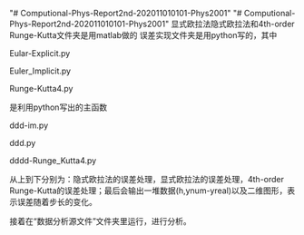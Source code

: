 "# Computional-Phys-Report2nd-202011010101-Phys2001" 
"# Computional-Phys-Report2nd-202011010101-Phys2001" 
显式欧拉法隐式欧拉法和4th-order Runge-Kutta文件夹是用matlab做的
误差实现文件夹是用python写的，其中

Eular-Explicit.py

Euler_Implicit.py

Runge-Kutta4.py

是利用python写出的主函数

ddd-im.py

ddd.py

dddd-Runge_Kutta4.py

从上到下分别为：隐式欧拉法的误差处理，显式欧拉法的误差处理，4th-order Runge-Kutta的误差处理；最后会输出一堆数据(h,ynum-yreal)以及二维图形，表示误差随着步长的变化。

接着在“数据分析源文件”文件夹里运行，进行分析。



